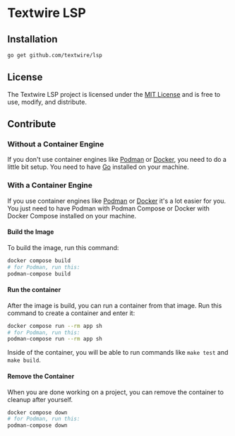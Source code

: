 # Textwire LSP

## Installation
```bash
go get github.com/textwire/lsp
```

## License
The Textwire LSP project is licensed under the [MIT License](LICENSE) and is free to use, modify, and distribute.

## Contribute
### Without a Container Engine
If you don't use container engines like [Podman](https://podman.io/) or [Docker](https://www.docker.com/), you need to do a little bit setup. You need to have [Go](https://go.dev/doc/install) installed on your machine.

### With a Container Engine
If you use container engines like [Podman](https://podman.io/) or [Docker](https://www.docker.com/) it's a lot easier for you. You just need to have Podman with Podman Compose or Docker with Docker Compose installed on your machine.

#### Build the Image
To build the image, run this command:
```bash
docker compose build
# for Podman, run this:
podman-compose build
```

#### Run the container
After the image is build, you can run a container from that image. Run this command to create a container and enter it:
```bash
docker compose run --rm app sh
# for Podman, run this:
podman-compose run --rm app sh
```

Inside of the container, you will be able to run commands like `make test` and `make build`.

#### Remove the Container
When you are done working on a project, you can remove the container to cleanup after yourself.
```bash
docker compose down
# for Podman, run this:
podman-compose down
```